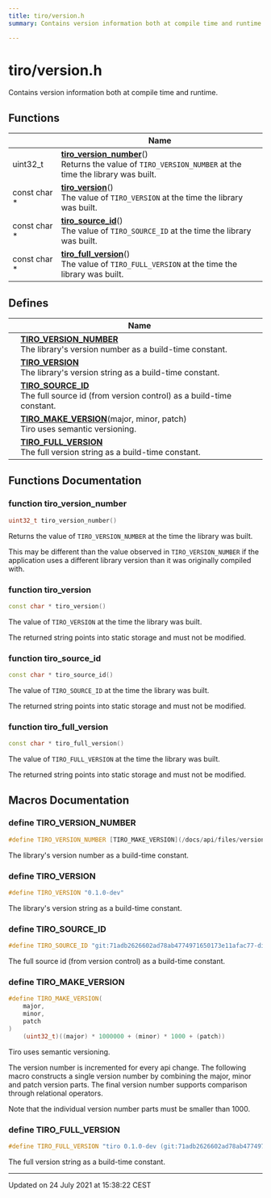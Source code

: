 ```yaml
---
title: tiro/version.h
summary: Contains version information both at compile time and runtime. 

---
```


# tiro/version.h

Contains version information both at compile time and runtime. 

## Functions

|                | Name           |
| -------------- | -------------- |
| uint32_t | **[tiro_version_number](/docs/api/files/version_8h#function-tiro_version_number)**()<br>Returns the value of `TIRO_VERSION_NUMBER` at the time the library was built.  |
| const char * | **[tiro_version](/docs/api/files/version_8h#function-tiro_version)**()<br>The value of `TIRO_VERSION` at the time the library was built.  |
| const char * | **[tiro_source_id](/docs/api/files/version_8h#function-tiro_source_id)**()<br>The value of `TIRO_SOURCE_ID` at the time the library was built.  |
| const char * | **[tiro_full_version](/docs/api/files/version_8h#function-tiro_full_version)**()<br>The value of `TIRO_FULL_VERSION` at the time the library was built.  |

## Defines

|                | Name           |
| -------------- | -------------- |
|  | **[TIRO_VERSION_NUMBER](/docs/api/files/version_8h#define-tiro_version_number)** <br>The library's version number as a build-time constant.  |
|  | **[TIRO_VERSION](/docs/api/files/version_8h#define-tiro_version)** <br>The library's version string as a build-time constant.  |
|  | **[TIRO_SOURCE_ID](/docs/api/files/version_8h#define-tiro_source_id)** <br>The full source id (from version control) as a build-time constant.  |
|  | **[TIRO_MAKE_VERSION](/docs/api/files/version_8h#define-tiro_make_version)**(major, minor, patch) <br>Tiro uses semantic versioning.  |
|  | **[TIRO_FULL_VERSION](/docs/api/files/version_8h#define-tiro_full_version)** <br>The full version string as a build-time constant.  |


## Functions Documentation

### function tiro_version_number

```cpp
uint32_t tiro_version_number()
```

Returns the value of `TIRO_VERSION_NUMBER` at the time the library was built. 

This may be different than the value observed in `TIRO_VERSION_NUMBER` if the application uses a different library version than it was originally compiled with. 


### function tiro_version

```cpp
const char * tiro_version()
```

The value of `TIRO_VERSION` at the time the library was built. 

The returned string points into static storage and must not be modified. 


### function tiro_source_id

```cpp
const char * tiro_source_id()
```

The value of `TIRO_SOURCE_ID` at the time the library was built. 

The returned string points into static storage and must not be modified. 


### function tiro_full_version

```cpp
const char * tiro_full_version()
```

The value of `TIRO_FULL_VERSION` at the time the library was built. 

The returned string points into static storage and must not be modified. 




## Macros Documentation

### define TIRO_VERSION_NUMBER

```cpp
#define TIRO_VERSION_NUMBER [TIRO_MAKE_VERSION](/docs/api/files/version_8h#define-tiro_make_version)(0, 1, 0)
```

The library's version number as a build-time constant. 

### define TIRO_VERSION

```cpp
#define TIRO_VERSION "0.1.0-dev"
```

The library's version string as a build-time constant. 

### define TIRO_SOURCE_ID

```cpp
#define TIRO_SOURCE_ID "git:71adb2626602ad78ab4774971650173e11afac77-dirty"
```

The full source id (from version control) as a build-time constant. 

### define TIRO_MAKE_VERSION

```cpp
#define TIRO_MAKE_VERSION(
    major,
    minor,
    patch
)
    (uint32_t)((major) * 1000000 + (minor) * 1000 + (patch))
```

Tiro uses semantic versioning. 

The version number is incremented for every api change. The following macro constructs a single version number by combining the major, minor and patch version parts. The final version number supports comparison through relational operators.

Note that the individual version number parts must be smaller than 1000. 


### define TIRO_FULL_VERSION

```cpp
#define TIRO_FULL_VERSION "tiro 0.1.0-dev (git:71adb2626602ad78ab4774971650173e11afac77-dirty)"
```

The full version string as a build-time constant. 



-------------------------------

Updated on 24 July 2021 at 15:38:22 CEST
